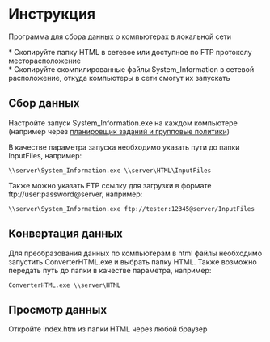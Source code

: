 # Инструкция
<p>Программа для сбора данных о компьютерах в локальной сети</p>
* Скопируйте папку HTML в сетевое или доступное по FTP протоколу месторасположение<br>
* Скопируйте скомпилированные файлы System_Information в сетевой расположение, откуда компьютеры в сети смогут их запускать

## Сбор данных
<p>Настройте запуск System_Information.exe на каждом компьютере (например через <a href="https://winitpro.ru/index.php/2022/05/11/zadanie-planirovshhika-gpo/">планировщик заданий и групповые политики</a>)</p>
<p>В качестве параметра запуска необходимо указать пути до папки InputFiles, например:</p>

```
\\server\System_Information.exe \\server\HTML\InputFiles
```
<p>Также можно указать FTP ссылку для загрузки в формате ftp://user:password@server, например:</p>

```
\\server\System_Information.exe ftp://tester:12345@server/InputFiles
```
## Конвертация данных
<p>Для преобразования данных по компьютерам в html файлы необходимо запустить ConverterHTML.exe и выбрать папку HTML. Также возможно передать путь до папки в качестве параметра, например:</p>

```
ConverterHTML.exe \\server\HTML
```
## Просмотр данных
Откройте index.htm из папки HTML через любой браузер

